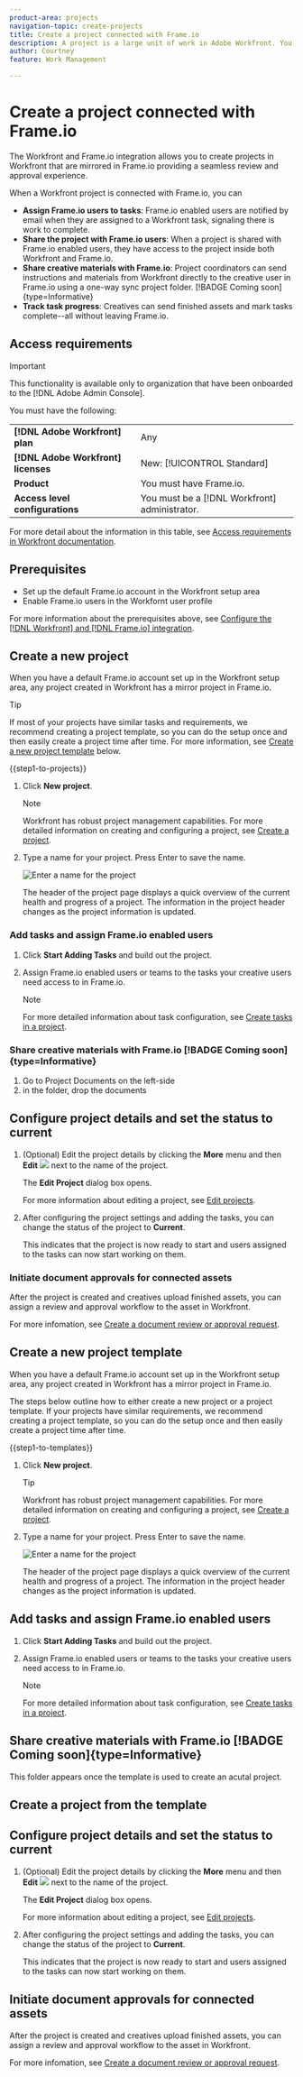```yaml
---
product-area: projects
navigation-topic: create-projects
title: Create a project connected with Frame.io
description: A project is a large unit of work in Adobe Workfront. You can create projects from scratch, use a template, or convert issues or tasks to projects.
author: Courtney
feature: Work Management

---
```


# Create a project connected with Frame.io

The Workfront and Frame.io integration allows you to create projects in Workfront that are mirrored in Frame.io providing a seamless review and approval experience. 

When a Workfront project is connected with Frame.io, you can 

* **Assign Frame.io users to tasks**: Frame.io enabled users are notified by email when they are assigned to a Workfront task, signaling there is work to complete. 
* **Share the project with Frame.io users**: When a project is shared with Frame.io enabled users, they have access to the project inside both Workfront and Frame.io.
* **Share creative materials with Frame.io**: Project coordinators can send instructions and materials from Workfront directly to the creative user in Frame.io using a one-way sync project folder. [!BADGE Coming soon]{type=Informative}
* **Track task progress**: Creatives can send finished assets and mark tasks complete--all without leaving Frame.io.

## Access requirements

>[!IMPORTANT]
>
>This functionality is available only to organization that have been onboarded to the [!DNL Adobe Admin Console].

You must have the following:

<table>
  <tr>
   <td><strong>[!DNL Adobe Workfront] plan</strong>
   </td>
   <td>Any
   </td>
  </tr>
  <tr>
   <td><strong>[!DNL Adobe Workfront] licenses</strong>
   </td>
   <td> New: [!UICONTROL Standard]
   </td>
  </tr>
  <tr>
   <td><strong>Product</strong>
   </td>
   <td>You must have Frame.io.
   </td>
  </tr>
  <tr>
   <td><strong>Access level configurations</strong>
   </td>
   <td>You must be a [!DNL Workfront] administrator.
   </td>
  </tr>
 
</table>

For more detail about the information in this table, see [Access requirements in Workfront documentation](/help/quicksilver/administration-and-setup/add-users/access-levels-and-object-permissions/access-level-requirements-in-documentation.md).

## Prerequisites

* Set up the default Frame.io account in the Workfront setup area
* Enable Frame.io users in the Workfornt user profile

For more information about the prerequisites above, see [Configure the [!DNL Workfront] and [!DNL Frame.io] integration](/help/quicksilver/administration-and-setup/configure-integrations/configure-wf-and-frame.md).

## Create a new project

<!-- is there a way to access the frame connected project from workfront? -->

When you have a default Frame.io account set up in the Workfront setup area, any project created in Workfront has a mirror project in Frame.io.

>[!TIP]
>
>If most of your projects have similar tasks and requirements, we recommend creating a project template, so you can do the setup once and then easily create a project time after time. For more information, see [Create a new project template](#create-a-new-project-template) below.



{{step1-to-projects}}

1. Click **New project**. 

    >[!NOTE]
    >
    >Workfront has robust project management capabilities. For more detailed information on creating and configuring a project, see [Create a project](/help/quicksilver/manage-work/projects/create-projects/create-project.md). 

1. Type a name for your project. Press Enter to save the name.

   ![Enter a name for the project](assets/rename-untitled-project.png)

   The header of the project page displays a quick overview of the current health and progress of a project. The information in the project header changes as the project information is updated.






### Add tasks and assign Frame.io enabled users

1. Click **Start Adding Tasks** and build out the project. 

1. Assign Frame.io enabled users or teams to the tasks your creative users need access to in Frame.io.

    >[!NOTE]
    >
    > For more detailed information about task configuration, see [Create tasks in a project](../../../manage-work/tasks/create-tasks/create-tasks-in-project.md).


### Share creative materials with Frame.io [!BADGE Coming soon]{type=Informative}

1. Go to Project Documents on the left-side 
1. in the folder, drop the documents

## Configure project details and set the status to current

1. (Optional) Edit the project details by clicking the **More** menu and then **Edit** ![](assets/qs-edit-icon.png) next to the name of the project.

   The **Edit Project** dialog box opens.

   For more information about editing a project, see [Edit projects](../../../manage-work/projects/manage-projects/edit-projects.md).

1. After configuring the project settings and adding the tasks, you can change the status of the project to **Current**.

   This indicates that the project is now ready to start and users assigned to the tasks can now start working on them.


### Initiate document approvals for connected assets

After the project is created and creatives upload finished assets, you can assign a review and approval workflow to the asset in Workfront. 

For more infomation, see [Create a document review or approval request](/help/quicksilver/review-and-approve-work/document-reviews-and-approvals/manage-document-approvals/create-a-document-approval.md). <!-- name may need to change -->


## Create a new project template

<!-- is there a way to access the frame connected project from workfront? -->

When you have a default Frame.io account set up in the Workfront setup area, any project created in Workfront has a mirror project in Frame.io.

The steps below outline how to either create a new project or a project template. If your projects have similar requirements, we recommend creating a project template, so you can do the setup once and then easily create a project time after time. 


{{step1-to-templates}}

1. Click **New project**. 


    >[!TIP]
    >
    >Workfront has robust project management capabilities. For more detailed information on creating and configuring a project, see [Create a project](/help/quicksilver/manage-work/projects/create-projects/create-project.md). 

1. Type a name for your project. Press Enter to save the name.

   ![Enter a name for the project](assets/rename-untitled-project.png)

   The header of the project page displays a quick overview of the current health and progress of a project. The information in the project header changes as the project information is updated.


## Add tasks and assign Frame.io enabled users

1. Click **Start Adding Tasks** and build out the project. 

1. Assign Frame.io enabled users or teams to the tasks your creative users need access to in Frame.io.

    >[!NOTE]
    >
    > For more detailed information about task configuration, see [Create tasks in a project](../../../manage-work/tasks/create-tasks/create-tasks-in-project.md).


## Share creative materials with Frame.io [!BADGE Coming soon]{type=Informative}

This folder appears once the template is used to create an acutal project. 

## Create a project from the template

## Configure project details and set the status to current

<!-- normal procedure for templates?-->

1. (Optional) Edit the project details by clicking the **More** menu and then **Edit** ![](assets/qs-edit-icon.png) next to the name of the project.

   The **Edit Project** dialog box opens.

   For more information about editing a project, see [Edit projects](../../../manage-work/projects/manage-projects/edit-projects.md).

1. After configuring the project settings and adding the tasks, you can change the status of the project to **Current**.

   This indicates that the project is now ready to start and users assigned to the tasks can now start working on them.


## Initiate document approvals for connected assets

After the project is created and creatives upload finished assets, you can assign a review and approval workflow to the asset in Workfront. 

For more infomation, see [Create a document review or approval request](/help/quicksilver/review-and-approve-work/document-reviews-and-approvals/manage-document-approvals/create-a-document-approval.md). <!-- name may need to change -->